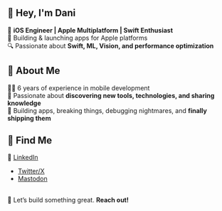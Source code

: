 ## 👋 Hey, I'm Dani

🚀 **iOS Engineer | Apple Multiplatform | Swift Enthusiast**  
📱 Building & launching apps for Apple platforms  
🔍 Passionate about **Swift, ML, Vision, and performance optimization**  
  
  
## 🚀 About Me  
👨‍💻 6 years of experience in mobile development  
🎯 Passionate about **discovering new tools, technologies, and sharing knowledge**  
📢 Building apps, breaking things, debugging nightmares, and **finally shipping them**
  
  
## 📢 Find Me  
💼 [LinkedIn](www.linkedin.com/in/daniel-veremei)
- [Twitter/X](https://x.com/daniv3r)
- [Mastodon](https://mastodon.social/@danv3r)

\
🤝 Let’s build something great. **Reach out!** 

<!--
**Veremei/Veremei** is a ✨ _special_ ✨ repository because its `README.md` (this file) appears on your GitHub profile.

Here are some ideas to get you started:

- 🔭 I’m currently working on the 197 app ideas I have in the Apple Notes
- 🌱 I’m currently learning ...
- 👯 I’m looking to collaborate on ...
- 🤔 I’m looking for help with ...
- 💬 Ask me about ...
- 📫 How to reach me: ...
- 😄 Pronouns: ...
- ⚡ Fun fact: ...
-->
